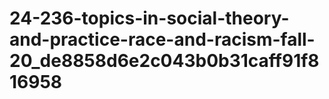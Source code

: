# 24-236-topics-in-social-theory-and-practice-race-and-racism-fall-20_de8858d6e2c043b0b31caff91f816958